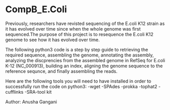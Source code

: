 # CompB_E.Coli

Previously, researchers have revisted sequencing of the E.coli K12 strain as it has evolved over time since when the whole genome was first sequenced.The purpose of this project is to resequence the E.coli K12 genome to see how it has evolved over time. 

The following python3 code is a step by step guide to retrieving the required sequence, assembling the genome, annotating the assembly, analyzing the discprencies from the assembled genome in RefSeq for E.coli K-12 (NC_000913), building an index, aligning the genome sequence to the reference sequnce, and finally assembling the reads. 

Here are the following tools you will need to have installed in order to successfully run the code on python3:
-wget 
-SPAdes
-prokka
-tophat2
-cufflinks
-SRA-tool kit


Author: Anusha Gangani

